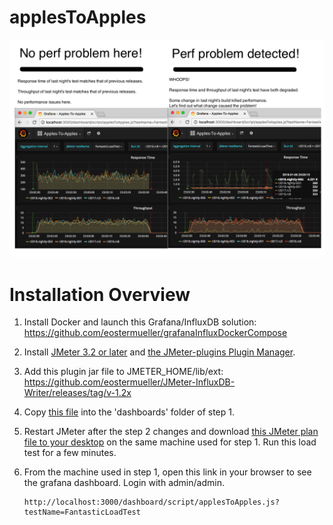 # applesToApples

![How to Detect a Performance Problem](images/perfProbDetection.png)

# Installation Overview

1. Install Docker and launch this Grafana/InfluxDB solution:  https://github.com/eostermueller/grafanaInfluxDockerCompose
2. Install [JMeter 3.2 or later](jmeter.apache.org) and [the JMeter-plugins Plugin Manager](https://jmeter-plugins.org/wiki/PluginsManager/). 
3. Add this plugin jar file to JMETER_HOME/lib/ext: https://github.com/eostermueller/JMeter-InfluxDB-Writer/releases/tag/v-1.2x
4. Copy [this file](https://raw.githubusercontent.com/eostermueller/applesToApples/master/applesToApples.js) into the 'dashboards' folder of step 1.

5. Restart JMeter after the step 2 changes and download [this JMeter plan file to your desktop](https://raw.githubusercontent.com/eostermueller/applesToApples/master/applesToApples.jmx) on the same machine used for step 1.  Run this load test for a few minutes.
6. From the machine used in step 1, open this link in your browser to see the grafana dashboard.  Login with admin/admin.
    ```
    http://localhost:3000/dashboard/script/applesToApples.js?testName=FantasticLoadTest
    ```

